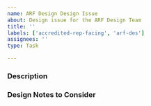 ```yaml
---
name: ARF Design Design Issue
about: Design issue for the ARF Design Team
title: ''
labels: ['accredited-rep-facing', 'arf-des']
assignees: ''
type: Task

---
```


<!-- Title ^^ : Provide a concise summary of the task. For tasks related to specific studies, prepend the study's abbreviation to the title: [user][phase of work/method] -->

### Description
<!-- What's the problem statement. Include user stories -->

### Design Notes to Consider

